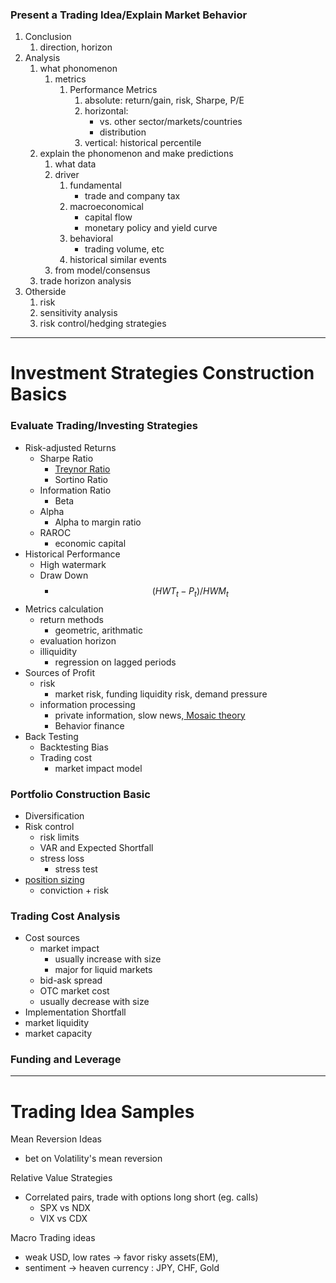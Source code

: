 ### Present a Trading Idea/Explain Market Behavior

1. Conclusion
   1. direction, horizon
2. Analysis
   1. what phonomenon
      1. metrics
         1. Performance Metrics
            1. absolute: return/gain, risk, Sharpe, P/E
            2. horizontal:
               * vs. other sector/markets/countries
               * distribution
            3. vertical: historical percentile
   2. explain the phonomenon and make predictions
      1. what data
      2. driver
         1. fundamental
            * trade and company tax
         2. macroeconomical
            * capital flow
            * monetary policy and yield curve
         3. behavioral
            * trading volume, etc
         4. historical similar events
      3. from model/consensus
   3. trade horizon analysis
3. Otherside
   1. risk
   2. sensitivity analysis
   3. risk control/hedging strategies

---

# Investment Strategies Construction Basics

### Evaluate Trading/Investing Strategies

* Risk-adjusted Returns
  * Sharpe Ratio
    * [Treynor Ratio](https://www.investopedia.com/terms/t/treynorratio.asp)
    * Sortino Ratio
  * Information Ratio
    * Beta
  * Alpha
    * Alpha to margin ratio
  * RAROC 
    * economic capital
* Historical Performance
  * High watermark
  * Draw Down
    * $$(HWT_t - P_t)/HWM_t$$
* Metrics calculation
  * return methods
    * geometric, arithmatic
  * evaluation horizon
  * illiquidity
    * regression on lagged periods
* Sources of Profit
  * risk
    * market risk, funding liquidity risk, demand pressure
  * information processing
    * private information, slow news,[ Mosaic theory](https://www.investopedia.com/terms/m/mosaictheory.asp)
    * Behavior finance
* Back Testing
  * Backtesting Bias
  * Trading cost 
    * market impact model 

### Portfolio Construction Basic

* Diversification
* Risk control
  * risk limits
  * VAR and Expected Shortfall
  * stress loss
    * stress test
* [position sizing](https://www.investopedia.com/terms/p/positionsizing.asp)
  * conviction + risk

### Trading Cost Analysis

* Cost sources
  * market impact 
    * usually increase with size
    * major for liquid markets
  * bid-ask spread
  * OTC market cost
  * usually decrease with size
* Implementation Shortfall
* market liquidity
* market capacity

### Funding and Leverage

---

# Trading Idea Samples

Mean Reversion Ideas

* bet on Volatility's mean reversion

Relative Value Strategies

* Correlated pairs, trade with options long short \(eg. calls\)
  * SPX vs NDX
  * VIX vs CDX

Macro Trading ideas

* weak USD, low rates -&gt; favor risky assets\(EM\),
* sentiment -&gt; heaven currency : JPY, CHF, Gold



